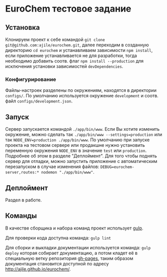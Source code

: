 # EuroChem тестовое задание

## Установка

Клонируем проект к себе командой `git clone git@github.com:ajile/eurochem.git`, далее переходим в созданную директорию `cd eurochem` и устанавливаем зависимости `npm install`, если приложение устанавливается не для разработки, тогда необходимо добавить соотв. флаг `npm install --production` для исключения установки зависимостей `devDependencies`.

### Конфигурирование

Файлы-настроек разделены по окружениям, находятся в директории `configs/`. По умолчанию используется окружение `development` и соотв. файл `configs/development.json`.

## Запуск

Сервер запускается командой `./app/bin/www`. Если Вы хотите изменить окружение, можно сделать так `./app/bin/www --settings=production` или так `NODE_ENV=production ./app/bin/www`. По умолчанию при запуске проекта на тестовом сервере или продакшне нужно установить переменную окружения `NODE_ENV` в значение `test` или `production`. Подробнее об этом в разделе "Деплоймент". Для того чтобы поднять сервер для отладки, можно запустить приложение с автоматическим перезапуском в случае изменения файлов: `DEBUG=eurochem-server,routes:* nodemon "./app/bin/www"`.

## Деплоймент

Раздел в работе.

## Команды

В качестве сборщика и набора команд проект использует [gulp](https://github.com/gulpjs/gulp/).

Для проверки кода доступна команда: `gulp lint`

Для сборки и выкладки документации используется команда: `gulp deploy` которая собирает документацию, а потом кладет её в специальную ветку репозитория [gh-pages](https://github.com/ajile/eurochem/tree/gh-pages), таким образом документация становится доступной по адресу http://ajile.github.io/eurochem/.
